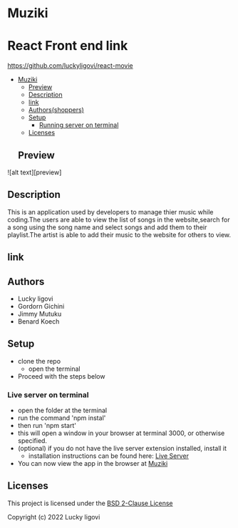 # Muziki
# React Front end link
https://github.com/luckyligovi/react-movie

- [Muziki](#react-muziki)
  - [Preview](#preview)
  - [Description](#description)
  - [link](#link)
  - [Authors(shoppers)](#Shopping-enthusiasts)
  - [Setup](#setup)
    - [Running server on terminal](#live-server-on-vscodeoption-2)
  - [Licenses](#licenses)
  ## Preview
![alt text][preview]

## Description
This is an application used by developers to manage thier music while coding.The users are able to view the list of songs in the website,search for a song using the song name and select songs and add them to their playlist.The artist is able to add their music to the website for others to view.
## link
<!-- You can view the live page from [here](https://best-phones.netlify.app) -->
## Authors
- Lucky ligovi
- Gordorn Gichini
- Jimmy Mutuku
- Benard Koech

## Setup
- clone the repo
    - open the terminal
- Proceed with the steps below

### Live server on terminal
- open the folder at the terminal
- run the command 'npm instal'
- then run 'npm start'
- this will open a window in your browser at terminal 3000, or otherwise specified.
- (optional) if you do not have the live server extension installed, install it
  - installation instructions can be found here: [Live Server](https://marketplace.visualstudio.com/items?itemName=ritwickdey.LiveServer)
- You can now view the app in the browser at [Muziki](http://localhost:3000)
## Licenses
This project is licensed under the [BSD 2-Clause License ](./LICENSE)

Copyright (c) 2022 Lucky ligovi 

<!-- [preview]: ./src/components/assets/images/splash.png "preview"  -->
